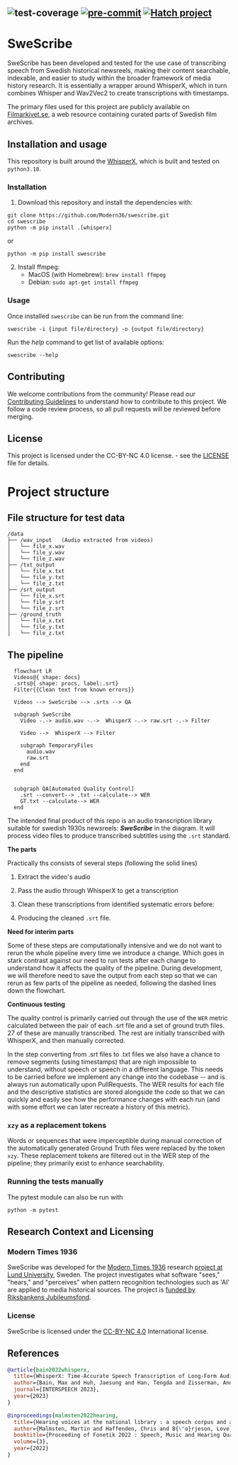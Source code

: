 ![test-coverage](/media/coverage.svg)
[![pre-commit](https://img.shields.io/badge/pre--commit-enabled-brightgreen?logo=pre-commit)](https://github.com/pre-commit/pre-commit)
[![Hatch project](https://img.shields.io/badge/%F0%9F%A5%9A-Hatch-4051b5.svg)](https://github.com/pypa/hatch)
---

# SweScribe

SweScribe has been developed and tested for the use case of transcribing speech
from Swedish historical newsreels, making their content searchable, indexable,
and easier to study within the broader framework of media history research. It
is essentially a wrapper around WhisperX, which in turn combines Whisper and
Wav2Vec2 to create transcriptions with timestamps.

The primary files used for this project are publicly available on
[Filmarkivet.se](https://www.filmarkivet.se/), a web
resource containing curated parts of Swedish film archives.


## Installation and usage

This repository is built around the
[WhisperX](https://pypi.org/project/whisperx/), which is built and tested on
`python3.10`.

### Installation

1. Download this repository and install the dependencies with:

```
git clone https://github.com/Modern36/swescribe.git
cd swescribe
python -m pip install .[whisperx]
```

or

```
python -m pip install swescribe
```

2. Install ffmpeg:
    - MacOS (with Homebrew): `brew install ffmpeg`
    - Debian: `sudo apt-get install ffmpeg`

### Usage

Once installed `swescribe` can be run from the command line:

```
swescribe -i {input file/directory} -o {output file/directory}
```

Run the _help_ command to get list of available options:
```
swescribe --help
```

## Contributing

We welcome contributions from the community! Please read our
[Contributing Guidelines](CONTRIBUTING) to understand how to contribute to
this project. We follow a code review process, so all pull requests will be
reviewed before merging.

## License

This project is licensed under the CC-BY-NC 4.0 license. - see the
[LICENSE](LICENSE) file for details.

# Project structure

## File structure for test data

```
/data
├── /wav_input   (Audio extracted from videos)
│   └── file_x.wav
│   └── file_y.wav
│   └── file_z.wav
├── /txt_output
│   └── file_x.txt
│   └── file_y.txt
│   └── file_z.txt
├── /srt_output
│   └── file_x.srt
│   └── file_y.srt
│   └── file_z.srt
├── /ground_truth
│   └── file_x.txt
│   └── file_y.txt
│   └── file_z.txt
```

## The pipeline

```mermaid
  flowchart LR
  Videos@{ shape: docs}
  .srts@{ shape: procs, label:.srt}
  Filter{{Clean text from known errors}}

  Videos --> SweScribe --> .srts --> QA

  subgraph SweScribe
    Video -.-> audio.wav -.->  WhisperX -.-> raw.srt -.-> Filter

    Video -->  WhisperX --> Filter

    subgraph TemporaryFiles
      audio.wav
      raw.srt
    end
  end


  subgraph QA[Automated Quality Control]
    .srt --convert--> .txt --calculate--> WER
    GT.txt --calculate--> WER
  end

```

The intended final product of this repo is an audio transcription library
suitable for swedish 1930s newsreels: _**SweScribe**_ in the diagram. It will
process video files to produce transcribed subtitles using the `.srt` standard.

**The parts**

Practically ths consists of several steps (following the solid lines)

1. Extract the video's audio

2. Pass the audio through WhisperX to get a transcription

3. Clean these transcriptions from identified systematic errors before:

4. Producing the cleaned `.srt` file.

**Need for interim parts**

Some of these steps are computationally intensive and we do not want to rerun
the whole pipeline every time we introduce a change. Which goes in stark
contrast against our need to run tests after each change to understand how
it affects the quality of the pipeline. During development, we will therefore
need to save the output from each step so that we can rerun as few parts of the
pipeline as needed, following the dashed lines down the flowchart.

**Continuous testing**

The quality control is primarily carried out through the use of the `WER` metric
calculated between the pair of each .srt file and a set of ground truth files.
27 of these are manually transcribed. The rest are initially transcribed with
WhisperX, and then manually corrected.

In the step converting from .srt files to .txt files we also have a chance to
remove segments (using timestamps) that are nigh impossible to understand,
without speech or speech in a different language. This needs to be carried before
we implement any change into the codebase -- and is always run automatically upon
PullRequests. The WER results for each file and the descriptive statistics are
stored alongside the code so that we can quickly and easily see how the performance
changes with each run (and with some effort we can later recreate a history of this metric).

### `xzy` as a replacement tokens

Words or sequences that were imperceptible during manual correction of the
automatically generated Ground Truth files were replaced by the token `xzy`. These
replacement tokens are filtered out in the WER step of the pipeline; they primarily
exist to enhance searchability.


### Running the tests manually

The pytest module can also be run with

```
python -m pytest
```
## Research Context and Licensing

### Modern Times 1936

SweScribe was developed for the
[Modern Times 1936](https://modernatider1936.se/en/) research
[project at Lund University](https://portal.research.lu.se/sv/projects/modern-times-1936-2),
Sweden. The project investigates what software "sees," "hears," and "perceives"
when pattern recognition technologies such as 'AI' are applied to media
historical sources. The project is
[funded by Riksbankens Jubileumsfond](https://www.rj.se/bidrag/2021/moderna-tider-1936/).

### License

SweScribe is licensed under the [CC-BY-NC 4.0](./LICENSE) International license.

## References

```bibtex
@article{bain2022whisperx,
  title={WhisperX: Time-Accurate Speech Transcription of Long-Form Audio},
  author={Bain, Max and Huh, Jaesung and Han, Tengda and Zisserman, Andrew},
  journal={INTERSPEECH 2023},
  year={2023}
}
```

```bibtex
@inproceedings{malmsten2022hearing,
  title={Hearing voices at the national library : a speech corpus and acoustic model for the Swedish language},
  author={Malmsten, Martin and Haffenden, Chris and B{\"o}rjeson, Love},
  booktitle={Proceeding of Fonetik 2022 : Speech, Music and Hearing Quarterly Progress and Status Report, TMH-QPSR},
  volume={3},
  year={2022}
}
```
